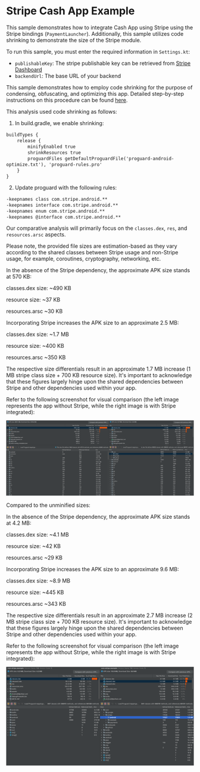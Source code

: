# Stripe Cash App Example

This sample demonstrates how to integrate Cash App using Stripe using the Stripe bindings (`PaymentLauncher`).
Additionally, this sample utilizes code shrinking to demonstrate the size of the Stripe module.

To run this sample, you must enter the required information in `Settings.kt`:
- `publishableKey`: The stripe publishable key can be retrieved from [Stripe Dashboard](https://dashboard.stripe.com/test/apikeys)
- `backendUrl`: The base URL of your backend

This sample demonstrates how to employ code shrinking for the purpose of condensing, obfuscating, and optimizing this app. Detailed step-by-step instructions on this procedure can be found [here](https://developer.android.com/build/shrink-code).

This analysis used code shrinking as follows:

1. In build.gradle, we enable shrinking:

```
buildTypes {
    release {
        minifyEnabled true
        shrinkResources true
        proguardFiles getDefaultProguardFile('proguard-android-optimize.txt'), 'proguard-rules.pro'
    }
}
```

2. Update proguard with the following rules:

```
-keepnames class com.stripe.android.**
-keepnames interface com.stripe.android.**
-keepnames enum com.stripe.android.**
-keepnames @interface com.stripe.android.**
```

Our comparative analysis will primarily focus on the `classes.dex`, `res`, and `resources.arsc` aspects.

Please note, the provided file sizes are estimation-based as they vary according to the shared classes between Stripe usage and non-Stripe usage, for example, coroutines, cryptography, networking, etc.

In the absence of the Stripe dependency, the approximate APK size stands at 570 KB:

classes.dex size: ~490 KB

resource size: ~37 KB

resources.arsc ~30 KB

Incorporating Stripe increases the APK size to an approximate 2.5 MB:

classes.dex size: ~1.7 MB

resource size: ~400 KB

resources.arsc ~350 KB

The respective size differentials result in an approximate 1.7 MB increase (1 MB stripe class size + 700 KB resource size). It's important to acknowledge that these figures largely hinge upon the shared dependencies between Stripe and other dependencies used within your app.

Refer to the following screenshot for visual comparison (the left image represents the app without Stripe, while the right image is with Stripe integrated):

<img src="./sizes.png" />

Compared to the unminified sizes:

In the absence of the Stripe dependency, the approximate APK size stands at 4.2 MB:

classes.dex size: ~4.1 MB

resource size: ~42 KB

resources.arsc ~29 KB

Incorporating Stripe increases the APK size to an approximate 9.6 MB:

classes.dex size: ~8.9 MB

resource size: ~445 KB

resources.arsc ~343 KB

The respective size differentials result in an approximate 2.7 MB increase (2 MB stripe class size + 700 KB resource size). It's important to acknowledge that these figures largely hinge upon the shared dependencies between Stripe and other dependencies used within your app.

Refer to the following screenshot for visual comparison (the left image represents the app without Stripe, while the right image is with Stripe integrated):

<img src="./size-unminified.png" />
